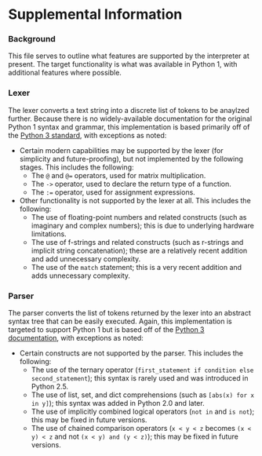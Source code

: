 # Supplemental Information

### Background

This file serves to outline what features are supported by the interpreter at present. The target functionality is what was available in Python 1, with additional features where possible.

### Lexer

The lexer converts a text string into a discrete list of tokens to be anaylzed further. Because there is no widely-available documentation for the original Python 1 syntax and grammar, this implementation is based primarily off of the [Python 3 standard](https://docs.python.org/3/reference/lexical_analysis.html), with exceptions as noted:

* Certain modern capabilities may be supported by the lexer (for simplicity and future-proofing), but not implemented by the following stages. This includes the following:
   * The `@` and `@=` operators, used for matrix multiplication.
   * The `->` operator, used to declare the return type of a function.
   * The `:=` operator, used for assignment expressions.
* Other functionality is not supported by the lexer at all. This includes the following:
   * The use of floating-point numbers and related constructs (such as imaginary and complex numbers); this is due to underlying hardware limitations.
   * The use of f-strings and related constructs (such as r-strings and implicit string concatenation); these are a relatively recent addition and add unnecessary complexity.
   * The use of the `match` statement; this is a very recent addition and adds unnecessary complexity.

### Parser

The parser converts the list of tokens returned by the lexer into an abstract syntax tree that can be easily executed. Again, this implementation is targeted to support Python 1 but is based off of the [Python 3 documentation](https://docs.python.org/3/reference/grammar.html), with exceptions as noted:

* Certain constructs are not supported by the parser. This includes the following:
   * The use of the ternary operator (`first_statement if condition else second_statement`); this syntax is rarely used and was introduced in Python 2.5.
   * The use of list, set, and dict comprehensions (such as `[abs(x) for x in y]`); this syntax was added in Python 2.0 and later.
   * The use of implicitly combined logical operators (`not in` and `is not`); this may be fixed in future versions.
   * The use of chained comparison operators (`x < y < z` becomes `(x < y) < z` and not `(x < y) and (y < z)`); this may be fixed in future versions.
